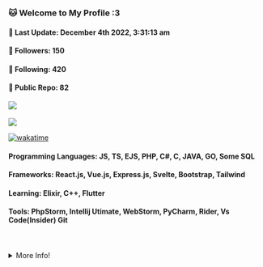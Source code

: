 <h3><b>🐱 Welcome to My Profile :3</b></h3>
<h4>📝 <b>Last Update: December 4th 2022, 3:31:13 am</b></h4>
<h4>🎂 <b>Followers: 150</b></h4>
<h4>🍪 <b>Following: 420</b></h4>
<h4>📖 <b>Public Repo: 82</b></h4>
<a href="https://nayukikuu.xyz">
    <img src="https://count.getloli.com/get/@MelidaZ?theme=rule34"/>
</a>
<br>
<br>
<a href="https://nayukikuu.xyz">
    <img src="https://lanyard.cnrad.dev/api/568093374662311956"></a>
</a>

[![wakatime](https://wakatime.com/badge/user/f0797c6d-4099-4a7f-947c-a8144dcd6348.svg)](https://wakatime.com/@f0797c6d-4099-4a7f-947c-a8144dcd6348)

#### Programming Languages: JS, TS, EJS, PHP, C#, C, JAVA, GO, Some SQL
#### Frameworks: React.js, Vue.js, Express.js, Svelte, Bootstrap, Tailwind
#### Learning: Elixir, C++, Flutter
#### Tools: PhpStorm, Intellij Utimate, WebStorm, PyCharm, Rider, Vs Code(Insider) Git 
<br>
<br>
<details>
    <summary>More Info!</summary>
    <br>
    <br>
    <a href="https://nayukikuu.xyz">
       <img src="https://github-readme-stats.vercel.app/api?username=Kuuuuuuuu&show_icons=true&include_all_commits=true&line_height=28.5&count_private=true&title_color=82CAFF&icon_color=82CAFF&bg_color=191970&theme=nord"/>
       <img src="https://github-readme-stats.vercel.app/api/top-langs?username=Kuuuuuuuu&langs_count=15&layout=compact&count_private=true&title_color=82CAFF&icon_color=82CAFF&bg_color=191970&theme=nord"/>
       <br>
       <img src="https://github-profile-trophy.vercel.app/?username=Kuuuuuuuu&row=2&column=4&theme=algolia"/>
       <br>
       <img src="https://github-readme-streak-stats.herokuapp.com/?user=Kuuuuuuuu&theme=dark&background=191970"/>
       <br>
       <br>
       <img src="https://activity-graph.herokuapp.com/graph?username=Kuuuuuuuu&bg_color=191970&theme=github"/>
    </a>
</details>